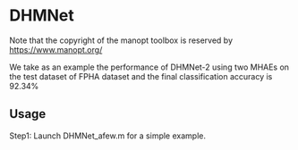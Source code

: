# DHMNet

Note that the copyright of the manopt toolbox is reserved by https://www.manopt.org/  

We take as an example the performance of DHMNet-2 using two MHAEs on the test dataset of FPHA dataset and the final classification accuracy is 92.34%

## Usage
Step1: Launch DHMNet_afew.m for a simple example.
